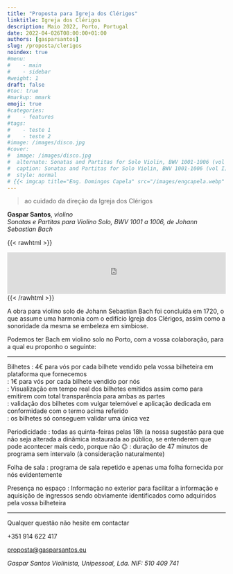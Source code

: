 ```yaml
---
title: "Proposta para Igreja dos Clérigos"
linktitle: Igreja dos Clérigos
description: Maio 2022, Porto, Portugal
date: 2022-04-026T08:00:00+01:00
authors: [gasparsantos]
slug: /proposta/clerigos
noindex: true
#menu: 
#    - main
#    - sidebar
#weight: 1
draft: false
#toc: true
#markup: mmark
emoji: true
#categories: 
#    - features
#tags:
#    - teste 1
#    - teste 2
#image: /images/disco.jpg
#cover:
#  image: /images/disco.jpg
#  alternate: Sonatas and Partitas for Solo Violin, BWV 1001-1006 (vol I)
#  caption: Sonatas and Partitas for Solo Violin, BWV 1001-1006 (vol I)
#  style: normal
# {{< imgcap title="Eng. Domingos Capela" src="/images/engcapela.webp" >}}
---
```

> ao cuidado da direção da Igreja dos Clérigos

**Gaspar Santos**, *violino*  
*Sonatas e Partitas para Violino Solo, BWV 1001 a 1006, de Johann Sebastian Bach*

{{< rawhtml >}}
<iframe src="https://embed.tidal.com/tracks/222183928?disableAnalytics=true" allowfullscreen="allowfullscreen" frameborder="0" style="width:100%;height:96px"></iframe>
{{< /rawhtml >}}  
  
A obra para violino solo de Johann Sebastian Bach foi concluída em 1720, o que assume uma harmonia com o edifício Igreja dos Clérigos, assim como a sonoridade da mesma se embeleza em simbiose.

Podemos ter Bach em violino solo no Porto, com a vossa colaboração, para a qual eu proponho o seguinte:

---

Bilhetes
: 4€ para vós por cada bilhete vendido pela vossa bilheteira em plataforma que fornecemos  
: 1€ para vós por cada bilhete vendido por nós  
: Visualização em tempo real dos bilhetes emitidos assim como para emitirem com total transparência para ambas as partes  
: validação dos bilhetes com vulgar telemóvel e aplicação dedicada em conformidade com o termo acima referido  
: os bilhetes só conseguem validar uma única vez

Periodicidade
: todas as quinta-feiras pelas 18h (a nossa sugestão para que não seja alterada a dinâmica instaurada ao público, se entenderem que pode acontecer mais cedo, porque não :wink:
: duração de 47 minutos de programa sem intervalo (à consideração naturalmente)

Folha de sala
: programa de sala repetido e apenas uma folha fornecida por nós evidentemente

Presença no espaço
: Informação no exterior para facilitar a informação e aquisição de ingressos sendo obviamente identificados como adquiridos pela vossa bilheteira 

---

Qualquer questão não hesite em contactar  
   
+351 914 622 417  
  
proposta@gasparsantos.eu  
  
*Gaspar Santos Violinista, Unipessoal, Lda.* 
*NIF: 510 409 741*
